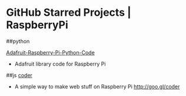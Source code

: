 GitHub Starred Projects | RaspberryPi
=====================================

##python

[Adafruit-Raspberry-Pi-Python-Code](https://github.com/adafruit/Adafruit-Raspberry-Pi-Python-Code)
- Adafruit library code for Raspberry Pi

##js
[coder](https://github.com/googlecreativelab/coder)
- A simple way to make web stuff on Raspberry Pi 
http://goo.gl/coder